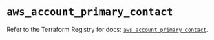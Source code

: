 # `aws_account_primary_contact`

Refer to the Terraform Registry for docs: [`aws_account_primary_contact`](https://registry.terraform.io/providers/hashicorp/aws/5.35.0/docs/resources/account_primary_contact).
